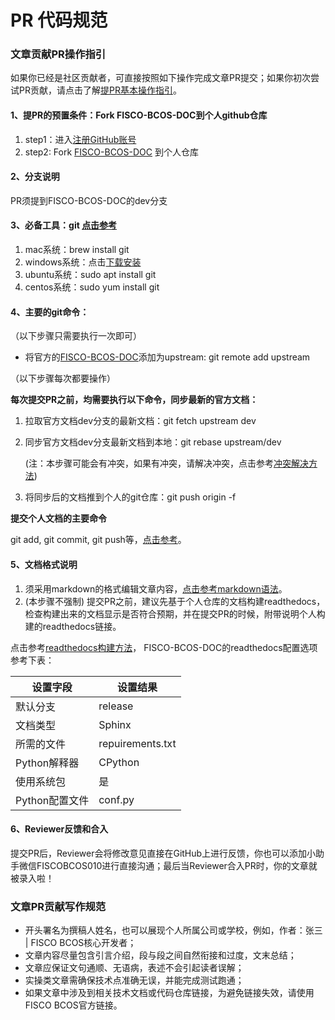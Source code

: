 # PR 代码规范


### 文章贡献PR操作指引

如果你已经是社区贡献者，可直接按照如下操作完成文章PR提交；如果你初次尝试PR贡献，请点击了解[提PR基本操作指引](https://mp.weixin.qq.com/s/Uq5r1IaZfelWnhCThHSKXw)。


#### 1、提PR的预置条件：Fork FISCO-BCOS-DOC到个人github仓库

1. step1：进入[注册GitHub账号](https://github.com/join)
2. step2: Fork [FISCO-BCOS-DOC](https://github.com/FISCO-BCOS/FISCO-BCOS-DOC) 到个人仓库

#### 2、分支说明

PR须提到FISCO-BCOS-DOC的dev分支

#### 3、必备工具：git  [点击参考](https://www.liaoxuefeng.com/wiki/896043488029600/896067074338496)

1. mac系统：brew install git
2. windows系统：点击[下载安装](https://git-scm.com/downloads)
3. ubuntu系统：sudo apt install git
4. centos系统：sudo yum install git

#### 4、主要的git命令：

（以下步骤只需要执行一次即可）

- 将官方的[FISCO-BCOS-DOC](https://github.com/FISCO-BCOS/FISCO-BCOS-DOC)添加为upstream: git remote add upstream



（以下步骤每次都要操作）

**每次提交PR之前，均需要执行以下命令，同步最新的官方文档：**

1. 拉取官方文档dev分支的最新文档：git fetch upstream dev

2. 同步官方文档dev分支最新文档到本地：git rebase upstream/dev

   (注：本步骤可能会有冲突，如果有冲突，请解决冲突，点击参考[冲突解决方法](https://www.jianshu.com/p/4c30eb30323a))

3. 将同步后的文档推到个人的git仓库：git push origin -f

**提交个人文档的主要命令**

git add, git commit, git push等，[点击参考](https://www.jianshu.com/p/2e1d551b8261)。

#### 5、文档格式说明

1. 须采用markdown的格式编辑文章内容，[点击参考markdown语法](https://www.runoob.com/markdown/md-tutorial.html)。
2. (本步骤不强制) 提交PR之前，建议先基于个人仓库的文档构建readthedocs，检查构建出来的文档显示是否符合预期，并在提交PR的时候，附带说明个人构建的readthedocs链接。

点击参考[readthedocs构建方法](https://www.jianshu.com/p/d1d59d0cd58c)， FISCO-BCOS-DOC的readthedocs配置选项参考下表：

| **设置字段**   | **设置结果**     |
| - | - |
| 默认分支       | release          |
| 文档类型       | Sphinx           |
| 所需的文件     | repuirements.txt |
| Python解释器   | CPython          |
| 使用系统包     | 是               |
| Python配置文件 | conf.py         |

#### 6、Reviewer反馈和合入

提交PR后，Reviewer会将修改意见直接在GitHub上进行反馈，你也可以添加小助手微信FISCOBCOS010进行直接沟通；最后当Reviewer合入PR时，你的文章就被录入啦！

### 文章PR贡献写作规范

- 开头署名为撰稿人姓名，也可以展现个人所属公司或学校，例如，作者：张三 | FISCO BCOS核心开发者；
- 文章内容尽量包含引言介绍，段与段之间自然衔接和过度，文末总结；
- 文章应保证文句通顺、无语病，表述不会引起读者误解；
- 实操类文章需确保技术点准确无误，并能完成测试跑通；
- 如果文章中涉及到相关技术文档或代码仓库链接，为避免链接失效，请使用FISCO BCOS官方链接。